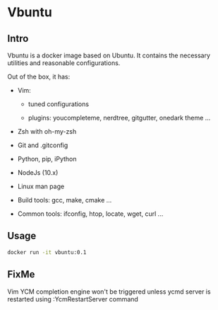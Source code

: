 # Vbuntu

## Intro

Vbuntu is a docker image based on Ubuntu. It contains the necessary utilities and reasonable configurations.

Out of the box, it has:

* Vim:

  * tuned configurations

  * plugins: youcompleteme, nerdtree, gitgutter, onedark theme ...

* Zsh with oh-my-zsh

* Git and .gitconfig

* Python, pip, iPython

* NodeJs (10.x)

* Linux man page

* Build tools: gcc, make, cmake ...

* Common tools: ifconfig, htop, locate, wget, curl ...

## Usage

```bash
docker run -it vbuntu:0.1
```

## FixMe

Vim YCM completion engine won't be triggered unless ycmd server is restarted using :YcmRestartServer command
